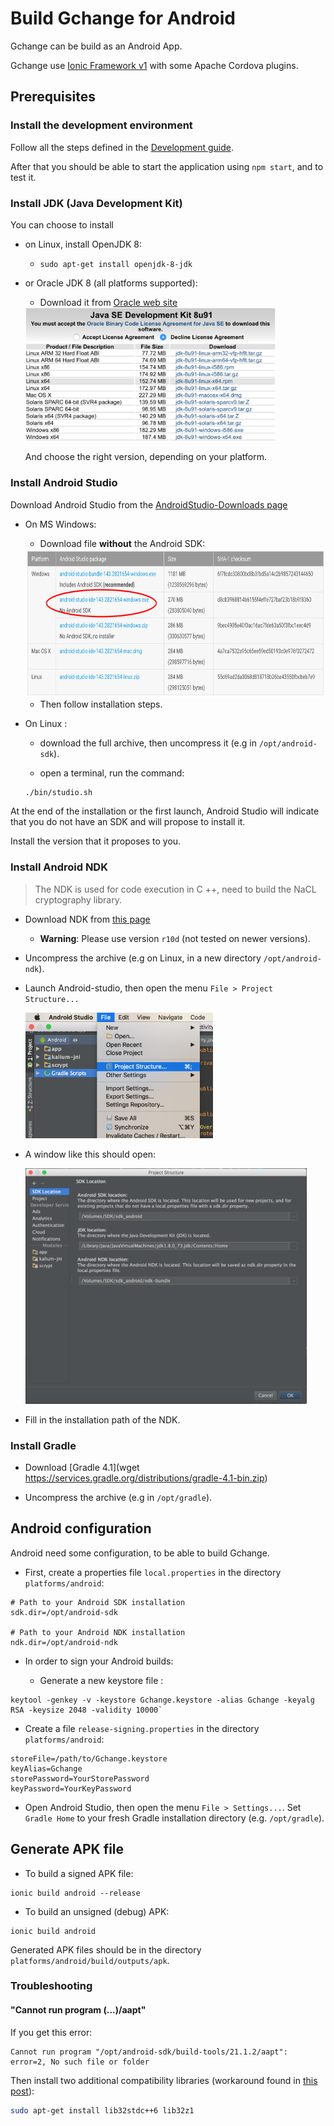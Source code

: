 # Build Gchange for Android

Gchange can be build as an Android App.

Gchange use [Ionic Framework v1](http://ionicframework.com/docs/v1/) with some Apache Cordova plugins.

## Prerequisites

### Install the development environment

Follow all the steps defined in the [Development guide](./development_guide.md).

After that you should be able to start the application using `npm start`, and to test it.

### Install JDK (Java Development Kit)

You can choose to install
 
- on Linux, install OpenJDK 8:
 
  * ``sudo apt-get install openjdk-8-jdk``
    
- or Oracle JDK 8 (all platforms supported):
  
   * Download it from [Oracle web site](http://www.oracle.com/technetwork/java/javase/downloads/jdk8-downloads-2133151.html)
   
   <img src="./fr/img/fef4f4dfe7c2168cb27c9e7f5e399fd547ce774a.png" width="400">

   And choose the right version, depending on your platform.

### Install Android Studio


Download Android Studio from the [AndroidStudio-Downloads page](https://developer.android.com/studio/index.html#downloads)

- On MS Windows:
  
  * Download file **without** the Android SDK:
  <img src="./fr/img/3b8fa2f5c0465b13ae5ce74d49702e0c9f027866.png" width="690" height="237">
  
  * Then follow installation steps.

- On Linux : 
 
  * download the full archive, then uncompress it (e.g in `/opt/android-sdk`).

  * open a terminal, run the command:
  ```bash
  ./bin/studio.sh
  ```

At the end of the installation or the first launch, Android Studio will indicate that you do not have an SDK and will propose to install it.

Install the version that it proposes to you.

### Install Android NDK

> The NDK is used for code execution in C ++, need to build the NaCL cryptography library.

- Download NDK from [this page](https://developer.android.com/ndk/downloads/index.html)

  * **Warning**: Please use version `r10d` (not tested on newer versions).

- Uncompress the archive (e.g on Linux, in a new directory `/opt/android-ndk`).

- Launch Android-studio, then open the menu `File > Project Structure...`

  <img src="./fr/img/04e64b769cbd45b9d275cd5f81002a399a1a7684.png" width="300">

- A window like this should open: 

  <img src="./fr/img/ceb75301172038e75f5c43b328dd7febd7bedc7e.png" width="450">

- Fill in the installation path of the NDK.

### Install Gradle

- Download [Gradle 4.1](wget https://services.gradle.org/distributions/gradle-4.1-bin.zip)

- Uncompress the archive (e.g in `/opt/gradle`).

## Android configuration

Android need some configuration, to be able to build Gchange.

- First, create a properties file `local.properties` in the directory `platforms/android`:
 
```properties
# Path to your Android SDK installation
sdk.dir=/opt/android-sdk

# Path to your Android NDK installation
ndk.dir=/opt/android-ndk
```

- In order to sign your Android builds: 
 
  * Generate a new keystore file :
```
keytool -genkey -v -keystore Gchange.keystore -alias Gchange -keyalg RSA -keysize 2048 -validity 10000`
```

  * Create a file `release-signing.properties` in the directory `platforms/android`:
```properties
storeFile=/path/to/Gchange.keystore
keyAlias=Gchange
storePassword=YourStorePassword
keyPassword=YourKeyPassword
```

- Open Android Studio, then open the menu `File > Settings...`. Set `Gradle Home` to your fresh Gradle installation directory (e.g. `/opt/gradle`).

## Generate APK file

 - To build a signed APK file:
```
ionic build android --release
```

 - To build an unsigned (debug) APK:
```
ionic build android
```

Generated APK files should be in the directory `platforms/android/build/outputs/apk`.

### Troubleshooting

#### "Cannot run program (...)/aapt"

If you get this error:

```
Cannot run program "/opt/android-sdk/build-tools/21.1.2/aapt": error=2, No such file or folder
```

Then install two additional compatibility libraries (workaround found in [this post](http://stackoverflow.com/questions/22701405/aapt-ioexception-error-2-no-such-file-or-directory-why-cant-i-build-my-grad)):                            
```bash
sudo apt-get install lib32stdc++6 lib32z1
```
